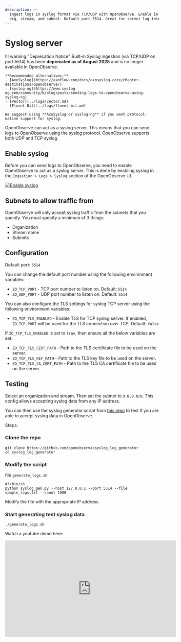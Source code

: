 ```yaml
---
description: >-
  Ingest logs in syslog format via TCP/UDP with OpenObserve. Enable in UI, set
  org, stream, and subnet. Default port 5514. Great for server log integration.
---
```

# Syslog server

!!! warning "Deprecation Notice"
    Built-in Syslog ingestion (via TCP/UDP on port 5514) has been **deprecated as of August 2025** and is no longer available in OpenObserve.  

    **Recommended alternatives:**  
    - [AxoSyslog](https://axoflow.com/docs/axosyslog-core/chapter-destinations/openobserve/)  
    - [syslog-ng](https://www.syslog-ng.com/community/b/blog/posts/sending-logs-to-openobserve-using-syslog-ng)  
    - [Vector](../logs/vector.md)  
    - [Fluent Bit](../logs/fluent-bit.md)  

    We suggest using **AxoSyslog or syslog-ng** if you want protocol-native support for Syslog.


OpenObserve can act as a syslog server. This means that you can send logs to OpenObserve using the syslog protocol. OpenObserve supports both UDP and TCP syslog.

## Enable syslog

Before you can send logs to OpenObserve, you need to enable OpenObserve to act as a syslog server. This is done by enabling syslog in the `Ingestion > Logs > Syslog` section of the OpenObserve UI.

[![Enable syslog](./images/syslog.png)](./images/syslog.png)

## Subnets to allow traffic from

OpenObserve will only accept syslog traffic from the subnets that you specify. You must specify a minimum of 3 things:

- Organization
- Stream name
- Subnets

## Configuration

Default port: `5514`

You can change the default port number using the following environment variables:

- `ZO_TCP_PORT` - TCP port number to listen on. Default: `5514`
- `ZO_UDP_PORT` - UDP port number to listen on. Default: `5514`

You can also configure the TLS settings for syslog TCP server using the following environment variables:

- `ZO_TCP_TLS_ENABLED` - Enable TLS for TCP syslog server. If enabled, `ZO_TCP_PORT` will be used for the TLS connection over TCP. Default: `false`

If `ZO_TCP_TLS_ENABLED` is set to `true`, then ensure all the below variables are set:

- `ZO_TCP_TLS_CERT_PATH` - Path to the TLS certificate file to be used on the server.
- `ZO_TCP_TLS_KEY_PATH` - Path to the TLS key file to be used on the server.
- `ZO_TCP_TLS_CA_CERT_PATH` - Path to the TLS CA certificate file to be used on the server.

## Testing

Select an organization and stream. Then set the subnet to `0.0.0.0/0`. This config allows accepting syslog data from any IP address.

You can then use the syslog generator script from [this repo](https://github.com/openobserve/syslog_log_generator) to test if you are able to accept syslog data in OpenObserve.

Steps:

### Clone the repo

```shell
git clone https://github.com/openobserve/syslog_log_generator
cd syslog_log_generator
```

### Modify the script

file `generate_logs.sh`

```shell
#!/bin/sh
python syslog_gen.py --host 127.0.0.1 --port 5514 --file sample_logs.txt --count 1000
```

Modify the file with the appropriate IP address.

### Start generating test syslog data

```shell
./generate_logs.sh
```

Watch a youtube demo here:

<iframe width="560" height="315" src="https://www.youtube.com/embed/dF1IEEY-R54?si=tW8E-LFAqGkAP4ey" title="YouTube video player" frameborder="0" allow="accelerometer; autoplay; clipboard-write; encrypted-media; gyroscope; picture-in-picture; web-share" referrerpolicy="strict-origin-when-cross-origin" allowfullscreen></iframe>
